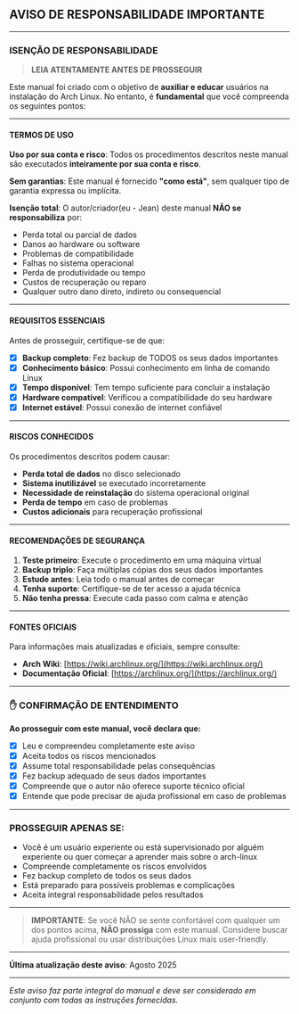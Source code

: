 ## **AVISO DE RESPONSABILIDADE IMPORTANTE**

---

### **ISENÇÃO DE RESPONSABILIDADE**

> **LEIA ATENTAMENTE ANTES DE PROSSEGUIR**

Este manual foi criado com o objetivo de **auxiliar e educar** usuários na instalação do Arch Linux. No entanto, é **fundamental** que você compreenda os seguintes pontos:

---

#### **TERMOS DE USO**

**Uso por sua conta e risco**: Todos os procedimentos descritos neste manual são executados **inteiramente por sua conta e risco**.

**Sem garantias**: Este manual é fornecido **"como está"**, sem qualquer tipo de garantia expressa ou implícita.

**Isenção total**: O autor/criador(eu - Jean) deste manual **NÃO se responsabiliza** por:
- Perda total ou parcial de dados
- Danos ao hardware ou software
- Problemas de compatibilidade
- Falhas no sistema operacional
- Perda de produtividade ou tempo
- Custos de recuperação ou reparo
- Qualquer outro dano direto, indireto ou consequencial

---

#### **REQUISITOS ESSENCIAIS**

Antes de prosseguir, certifique-se de que:

- [x] **Backup completo**: Fez backup de TODOS os seus dados importantes
- [x] **Conhecimento básico**: Possui conhecimento em linha de comando Linux
- [x] **Tempo disponível**: Tem tempo suficiente para concluir a instalação
- [x] **Hardware compatível**: Verificou a compatibilidade do seu hardware
- [x] **Internet estável**: Possui conexão de internet confiável

---

#### **RISCOS CONHECIDOS**

Os procedimentos descritos podem causar:

- **Perda total de dados** no disco selecionado
- **Sistema inutilizável** se executado incorretamente
- **Necessidade de reinstalação** do sistema operacional original
- **Perda de tempo** em caso de problemas
- **Custos adicionais** para recuperação profissional

---

#### **RECOMENDAÇÕES DE SEGURANÇA**

1. **Teste primeiro**: Execute o procedimento em uma máquina virtual
2. **Backup triplo**: Faça múltiplas cópias dos seus dados importantes
3. **Estude antes**: Leia todo o manual antes de começar
4. **Tenha suporte**: Certifique-se de ter acesso a ajuda técnica
5. **Não tenha pressa**: Execute cada passo com calma e atenção

---

#### **FONTES OFICIAIS**

Para informações mais atualizadas e oficiais, sempre consulte:
- **Arch Wiki**: [https://wiki.archlinux.org/](https://wiki.archlinux.org/)
- **Documentação Oficial**: [https://archlinux.org/](https://archlinux.org/)

---

### ✋ **CONFIRMAÇÃO DE ENTENDIMENTO**

**Ao prosseguir com este manual, você declara que:**

- [x] Leu e compreendeu completamente este aviso
- [x] Aceita todos os riscos mencionados
- [x] Assume total responsabilidade pelas consequências
- [x] Fez backup adequado de seus dados importantes
- [x] Compreende que o autor não oferece suporte técnico oficial
- [x] Entende que pode precisar de ajuda profissional em caso de problemas

---

### **PROSSEGUIR APENAS SE:**

-  Você é um usuário experiente ou está supervisionado por alguém experiente ou quer começar a aprender mais sobre o arch-linux
-  Compreende completamente os riscos envolvidos
-  Fez backup completo de todos os seus dados
-  Está preparado para possíveis problemas e complicações
-  Aceita integral responsabilidade pelos resultados

---

> **IMPORTANTE**: Se você NÃO se sente confortável com qualquer um dos pontos acima, **NÃO prossiga** com este manual. Considere buscar ajuda profissional ou usar distribuições Linux mais user-friendly.

---

**Última atualização deste aviso**: Agosto 2025

---

*Este aviso faz parte integral do manual e deve ser considerado em conjunto com todas as instruções fornecidas.*
